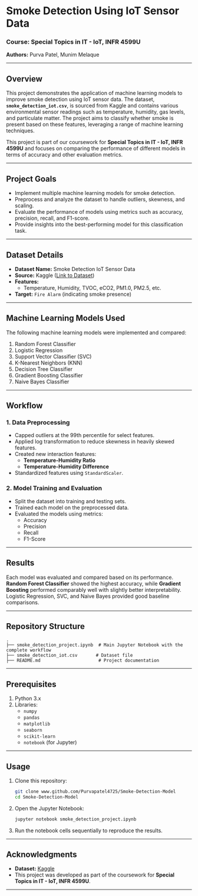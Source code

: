 # Smoke Detection Using IoT Sensor Data

### Course: Special Topics in IT - IoT, INFR 4599U  
**Authors:** Purva Patel, Munim Melaque  

---

## Overview

This project demonstrates the application of machine learning models to improve smoke detection using IoT sensor data. The dataset, **`smoke_detection_iot.csv`**, is sourced from Kaggle and contains various environmental sensor readings such as temperature, humidity, gas levels, and particulate matter. The project aims to classify whether smoke is present based on these features, leveraging a range of machine learning techniques.

This project is part of our coursework for **Special Topics in IT - IoT, INFR 4599U** and focuses on comparing the performance of different models in terms of accuracy and other evaluation metrics.

---

## Project Goals

- Implement multiple machine learning models for smoke detection.
- Preprocess and analyze the dataset to handle outliers, skewness, and scaling.
- Evaluate the performance of models using metrics such as accuracy, precision, recall, and F1-score.
- Provide insights into the best-performing model for this classification task.

---

## Dataset Details

- **Dataset Name:** Smoke Detection IoT Sensor Data
- **Source:** Kaggle ([Link to Dataset](https://www.kaggle.com/datasets/deepcontractor/smoke-detection-dataset/data))
- **Features:** 
  - Temperature, Humidity, TVOC, eCO2, PM1.0, PM2.5, etc.
- **Target:** `Fire Alarm` (indicating smoke presence)

---

## Machine Learning Models Used

The following machine learning models were implemented and compared:

1. Random Forest Classifier
2. Logistic Regression
3. Support Vector Classifier (SVC)
4. K-Nearest Neighbors (KNN)
5. Decision Tree Classifier
6. Gradient Boosting Classifier
7. Naive Bayes Classifier

---

## Workflow

### 1. Data Preprocessing
- Capped outliers at the 99th percentile for select features.
- Applied log transformation to reduce skewness in heavily skewed features.
- Created new interaction features: 
  - **Temperature-Humidity Ratio**
  - **Temperature-Humidity Difference**
- Standardized features using `StandardScaler`.

### 2. Model Training and Evaluation
- Split the dataset into training and testing sets.
- Trained each model on the preprocessed data.
- Evaluated the models using metrics:
  - Accuracy
  - Precision
  - Recall
  - F1-Score

---

## Results

Each model was evaluated and compared based on its performance. **Random Forest Classifier** showed the highest accuracy, while **Gradient Boosting** performed comparably well with slightly better interpretability. Logistic Regression, SVC, and Naive Bayes provided good baseline comparisons.

---

## Repository Structure

```
.
├── smoke_detection_project.ipynb  # Main Jupyter Notebook with the complete workflow
├── smoke_detection_iot.csv       # Dataset file
├── README.md                      # Project documentation
```

---

## Prerequisites

1. Python 3.x
2. Libraries:
   - `numpy`
   - `pandas`
   - `matplotlib`
   - `seaborn`
   - `scikit-learn`
   - `notebook` (for Jupyter)

---

## Usage

1. Clone this repository:
   
   ```bash
   git clone www.github.com/Purvapatel4725/Smoke-Detection-Model
   cd Smoke-Detection-Model
   ```
2. Open the Jupyter Notebook:
   
   ```bash
   jupyter notebook smoke_detection_project.ipynb
   ```
3. Run the notebook cells sequentially to reproduce the results.

---

## Acknowledgments

- **Dataset:** [Kaggle](https://www.kaggle.com/datasets/deepcontractor/smoke-detection-dataset/data)  
- This project was developed as part of the coursework for **Special Topics in IT - IoT, INFR 4599U**.  

---
